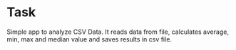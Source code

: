 # Task
Simple app to analyze CSV Data. It reads data from file, calculates average, min, max and median value and saves results in csv file. 
